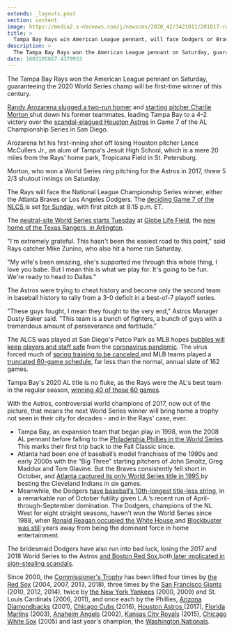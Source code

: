 ```yaml
--- 
extends: _layouts.post 
section: content 
image: https://media2.s-nbcnews.com/j/newscms/2020_42/3421011/201017-raysastros-er-1000p_22c7077d9ce805d1365f849f2bfbb198.nbcnews-fp-1200-630.jpg 
title: > 
  Tampa Bay Rays win American League pennant, will face Dodgers or Braves in World Series 
description: > 
  The Tampa Bay Rays won the American League pennant on Saturday, guaranteeing the 2020 World Series champ will be first-time winner of this century.Morton, who won a World Series ring pitching for the Astros in 2017, threw 5 2/3 shutout innings on Saturday.The Rays will face the National League Championship Series winner, either the Atlanta Braves or Los Angeles Dodgers.The neutral-site World Series starts Tuesday at Globe Life Field, the new home of the Texas Rangers, in Arlington.But the Braves consistently fell short in October, and Atlanta captured its only World Series title in 1995 by besting the Cleveland Indians in six games. 
date: 1603105867.4379933 
--- 
```

<div><p class="endmarkEnabled">The Tampa Bay Rays won the American League pennant on Saturday, guaranteeing the 2020 World Series champ will be first-time winner of this century.</p><p class="endmarkEnabled"><a href="https://www.mlb.com/news/randy-arozarena-2020-alcs-record-performance" target="_blank">Randy Arozarena slugged a two-run homer</a> and <a href="https://www.mlb.com/player/charlie-morton-450203" target="_blank">starting pitcher Charlie Morton </a>shut down his former teammates, leading Tampa Bay to a 4-2 victory over the <a href="https://www.nbcnews.com/news/sports/houston-astros-gm-manager-suspended-over-theft-pitching-signs-n1114701" target="_blank">scandal-plagued Houston Astros</a> in Game 7 of the AL Championship Series in San Diego.</p><p></p><p id="taboolaReadMoreBelow"></p><p class="endmarkEnabled">Arozarena hit his first-inning shot off losing Houston pitcher Lance McCullers Jr., an alum of Tampa's Jesuit High School, which is a mere 20 miles from the Rays' home park, Tropicana Field in St. Petersburg.</p><p class="endmarkEnabled">Morton, who won a World Series ring pitching for the Astros in 2017, threw 5 2/3 shutout innings on Saturday.</p><p class="endmarkEnabled">The Rays will face the National League Championship Series winner, either the Atlanta Braves or Los Angeles Dodgers. The <a href="https://mlb.nbcsports.com/2020/10/17/dodgers-force-nlcs-game-7-vs-braves-with-3-1-win/" target="_blank">deciding Game 7 of the NLCS </a>is set <a href="https://www.nbclosangeles.com/news/sports/dodgers-braves-nlcs-game-six/2445564/" target="_blank">for Sunday</a>, with first pitch at 8:15 p.m. ET.</p><p class="endmarkEnabled">The <a href="https://www.mlb.com/postseason" target="_blank">neutral-site World Series starts Tuesday</a> at <a href="https://www.mlb.com/rangers/ballpark" target="_blank">Globe Life Field</a>, the <a href="https://www.nbcdfw.com/news/sports/red-fever/world-series-to-be-held-in-arlington-first-time-at-one-site-since-1944-ap/2444257/" target="_blank">new home of the Texas Rangers, in Arlington</a>.</p><p></p><p class="endmarkEnabled">"I'm extremely grateful. This hasn't been the easiest road to this point," said Rays catcher Mike Zunino, who also hit a home run Saturday.</p><p class="endmarkEnabled">"My wife's been amazing, she's supported me through this whole thing, I love you babe. But I mean this is what we play for. It's going to be fun. We're ready to head to Dallas."</p><p class="endmarkEnabled">The Astros were trying to cheat history and become only the second team in baseball history to rally from a 3-0 deficit in a best-of-7 playoff series.</p><p class="endmarkEnabled">"These guys fought, I mean they fought to the very end," Astros Manager Dusty Baker said. "This team is a bunch of fighters, a bunch of guys with a tremendous amount of perseverance and fortitude."</p><p></p><p class="endmarkEnabled">The ALCS was played at San Diego's Petco Park as MLB hopes <a href="https://www.nbcsports.com/bayarea/giants/mlb-playoffs-be-held-bubble-four-locations-texas-california#:~:text=MLB%20and%20the%20Players%20Association,division%20series%20for%20both%20leagues.&amp;text=The%20Athletic's%20Ken%20Rosenthal%20first,of%20the%20first%2Dround%20series." target="_blank">bubbles will keep players and staff safe</a> from the <a href="https://www.nbcnews.com/health/coronavirus" target="_blank">coronavirus pandemic</a>. The virus forced much of <a href="https://www.nbcnews.com/news/sports/what-we-know-about-mlb-s-plans-baseball-season-n1156821" target="_blank">spring training to be canceled </a>and MLB teams played a <a href="https://www.nbcnews.com/news/us-news/it-s-whole-new-ballgame-america-s-pastime-will-have-n1231904" target="_blank">truncated 60-game schedule</a>, far less than the normal, annual slate of 162 games.</p><p class="endmarkEnabled">Tampa Bay's 2020 AL title is no fluke, as the Rays were the AL's best team in the regular season, <a href="https://www.mlb.com/standings" target="_blank">winning 40 of those 60 games</a>.</p><p class="endmarkEnabled">With the Astros, controversial world champions of 2017, now out of the picture, that means the next World Series winner will bring home a trophy not seen in their city for decades - and in the Rays' case, ever.</p><ul class=""><li>Tampa Bay, an expansion team that began play in 1998, won the 2008 AL pennant before falling to the <a href="https://www.nbcphiladelphia.com/news/sports/phillies/2008_world_series_champion_phillies__where_are_they_now_/2028148/" target="_blank">Philadelphia Phillies in the World Series</a>. This marks their first trip back to the Fall Classic since.</li><li>Atlanta had been one of baseball&#8217;s model franchises of the 1990s and early 2000s with the &#8220;Big Three&#8221; starting pitchers of John Smoltz, Greg Maddux and Tom Glavine. But the Braves consistently fell short in October, and <a href="https://www.youtube.com/watch?v=etf9rcbhfTM" target="_blank">Atlanta captured its only World Series title in 1995 </a>by besting the Cleveland Indians in six games.</li><li>Meanwhile, the Dodgers <a href="https://www.mlb.com/news/longest-world-series-title-droughts" target="_blank">have baseball&#8217;s 10th-longest title-less string</a>, in a remarkable run of October futility given L.A.&#8217;s recent run of April-through-September domination. The Dodgers, champions of the NL West for eight straight seasons, haven&#8217;t won the World Series since 1988, when <a href="https://www.nbcnews.com/nightly-news/video/andrea-mitchell-on-president-reagans-last-day-in-office-39619139997" target="_blank">Ronald Reagan occupied the White House </a> and <a href="https://www.nbcbayarea.com/news/business/six-years-after-last-tweet-blockbuster-is-making-a-comeback/2342799/" target="_blank">Blockbuster was still</a> years away from being the dominant force in home entertainment.</li></ul><p></p><p class="endmarkEnabled">The bridesmaid Dodgers have also run into bad luck, losing the 2017 and 2018 World Series to the Astros <a href="https://www.nbcnews.com/news/sports/red-sox-part-ways-alex-cora-amid-astros-sign-stealing-n1115711" target="_blank">and Boston Red Sox</a>,both<a href="https://www.nbcnews.com/news/us-news/l-city-council-asks-mlb-name-dodgers-world-champs-amid-n1119746" target="_blank"> later implicated in sign-stealing scandals</a>.</p><p class="endmarkEnabled">Since 2000, the <a href="https://www.mlb.com/news/world-series-trophy-profile/c-155729034" target="_blank">Commissioner's Trophy</a> has been lifted four times by <a href="https://www.nbcboston.com/news/local/were_2018_red_sox_best_team_of_the_decade__mlb_com_reveals_its_no__1/2001790/" target="_blank">the Red Sox</a> (2004, 2007, 2013, 2018), three times by the <a href="https://www.nbcbayarea.com/news/sports/top-5-san-francisco-giants-postseason-moments-of-2014/78515/" target="_blank">San Francisco Giants</a> (2010, 2012, 2014), twice by <a href="https://www.nbcnewyork.com/news/local/its-ours-yankees-capture-27th-world-series-title/1875972/" target="_blank">the New York Yankees</a> (2000, 2009) and St. Louis Cardinals (2006, 2011), and once each by the Phillies, <a href="https://www.nbcsports.com/looking-back-2001-world-series" target="_blank">Arizona Diamondbacks</a> (2001), <a href="https://www.nbcchicago.com/news/sports/chicago-baseball/inside-the-crowd-at-wrigley-field-after-cubs_-world-series-win_chicago/90837/" target="_blank">Chicago Cubs </a>(2016), <a href="https://www.nbclosangeles.com/news/local/astros-dodgers-world-series-game-seven/26638/" target="_blank">Houston Astros </a>(2017), <a href="https://www.youtube.com/watch?v=e2uUmGCMo-c" target="_blank">Florida Marlins</a> (2003), <a href="https://www.youtube.com/watch?v=MOOe78Kdxrc" target="_blank">Anaheim Angels</a> (2002), <a href="https://www.nbcbayarea.com/news/sports/celebrities-react-kansas-city-royals-world-series-win/109839/" target="_blank">Kansas City Royals</a> (2015), <a href="https://www.nbcsports.com/chicago/white-sox/white-sox-2005-rewind-15-best-moments-world-series-run" target="_blank">Chicago White Sox</a> (2005) and last year's champion, the <a href="https://www.youtube.com/watch?v=tdFS3g659uA" target="_blank">Washington Nationals</a>.</p></div>